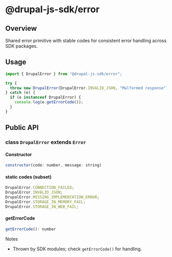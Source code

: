 # @drupal-js-sdk/error

## Overview

Shared error primitive with stable codes for consistent error handling across SDK packages.

## Usage

```js
import { DrupalError } from "@drupal-js-sdk/error";

try {
  throw new DrupalError(DrupalError.INVALID_JSON, "Malformed response");
} catch (e) {
  if (e instanceof DrupalError) {
    console.log(e.getErrorCode());
  }
}
```

## Public API

### class `DrupalError` extends `Error`

#### Constructor

```js title=""
constructor(code: number, message: string)
```

#### static codes (subset)

```js title=""
DrupalError.CONNECTION_FAILED;
DrupalError.INVALID_JSON;
DrupalError.MISSING_IMPLEMENTATION_ERROR;
DrupalError.STORAGE_IN_MEMORY_FAIL;
DrupalError.STORAGE_IN_WEB_FAIL;
```

#### getErrorCode

```js title=""
getErrorCode(): number
```

Notes

- Thrown by SDK modules; check `getErrorCode()` for handling.
